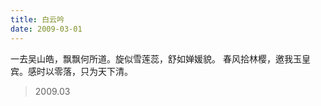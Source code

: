 ```yaml
---
title: 白云吟
date: 2009-03-01
---
```


一去吴山皓，飘飘何所道。旋似雪莲蕊，舒如婵媛貌。<!--more-->
春风拾林樱，邀我玉皇宾。感时以零落，只为天下清。

> 2009.03